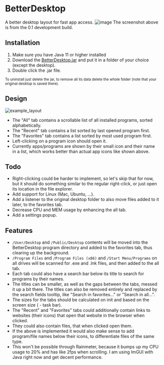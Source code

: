 # BetterDesktop
A better desktop layout for fast app access.
![image](https://user-images.githubusercontent.com/59899645/212994843-039dd25f-458e-4ef6-a03d-41378968f582.png)
The screenshot above is from the 0.1 development build.

## Installation
1. Make sure you have Java 11 or higher installed
2. Download the [BetterDesktop.jar](https://github.com/Osiris-Team/BetterDesktop/raw/main/target/BetterDesktop.jar)
and put it in a folder of your choice (except the desktop).
3. Double click the .jar file.

<small>To uninstall just delete the jar, 
to remove all its data delete the whole folder (note that your original desktop is saved there).</small>

## Design
![example_layout](https://user-images.githubusercontent.com/59899645/212469912-bd92e675-2a63-47b9-b63c-46cbbadf7b7c.png)
- The "All" tab contains a scrollable list of all installed programs, sorted alphabetically.
- The "Recent" tab contains a list sorted by last opened program first.
- The "Favorites" tab contains a list sorted by most used program first.
- Left-clicking on a program icon should open it. 
- Currently apps/programs are shown by their small icon and their name in a list, which works better than actual app icons like shown above.

## Todo
- Right-clicking could be harder to implement, so let's skip that for now, but it should do something similar to the regular right-click, or just open its location in the file explorer.
- Add support for Linux (Mac, Ubuntu, ...).
- Add a listener to the original desktop folder to also move files added to it later, to the favorites tab.
- Decrease CPU and MEM usage by enhancing the all tab.
- Add a settings popup.

## Features
- `/User/Desktop` and `/Public/Desktop` contents will be moved into the BetterDesktop program directory
and added to the favorites tab, thus clearing up the background.
- `/Program Files` and `/Program Files (x86)` and `/Start Menu/Programs` 
on all drives will be scanned for .exe and .lnk files, and then added to the all tab.
- Each tab could also have a search bar below its title to search for programs by their names.
- The titles can be smaller, as well as the gaps between the tabs, messed it up a bit there. The titles can also be removed entirely and replaced by the search fields tooltip, like "Search in favorites..." or "Search in all...".
- The sizes for the tabs should be calculated on init and based on the screen size ( - task bar).
- The "Recent" and "Favorites" tabs could additionally contain links to websites (their icons) that open that website in the browser when clicked. 
- They could also contain files, that when clicked open them.
- If the above is implemented it would also make sense to add program/file names below their icons, to differentiate files of the same type.
- This won't be possible through Rainmeter, because it bumps up my CPU usage to 20% and has like 2fps when scrolling. 
I am using ImGUI with Java right now and get decent performance.




